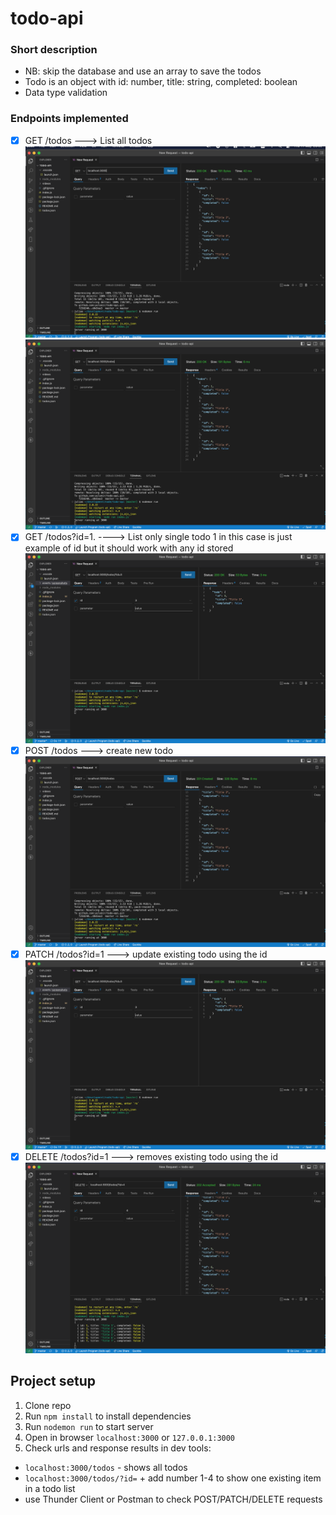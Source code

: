 # todo-api
### Short description
- NB: skip the database and use an array to save the todos
- Todo is an object with id: number, title: string, completed: boolean
- Data type validation

### Endpoints implemented
- [X] GET  /todos ---> List all todos
![GET home](https://github.com/yulsmir/todo-api/blob/master/assets/screenshots/get-home.png)
![GET todos](https://github.com/yulsmir/todo-api/blob/master/assets/screenshots/get-todos.png)
- [X] GET  /todos?id=1. ----> List only single todo 1 in this case is just example of id but it should work with any id stored
![GET todo by id](https://github.com/yulsmir/todo-api/blob/master/assets/screenshots/get-id.png)
- [X] POST /todos ---> create new todo
![POST todos](https://github.com/yulsmir/todo-api/blob/master/assets/screenshots/post-todos.png)
- [X] PATCH /todos?id=1  ---> update existing todo using the id
![PATCH todo by id](https://github.com/yulsmir/todo-api/blob/master/assets/screenshots/get-id.png)
- [X] DELETE /todos?id=1  ---> removes existing todo using the id
![DELETE todos](https://github.com/yulsmir/todo-api/blob/master/assets/screenshots/delete-id.png)

## Project setup
1. Clone repo
2. Run ```npm install``` to install dependencies
3. Run ```nodemon run``` to start server
4. Open in browser ```localhost:3000``` or ```127.0.0.1:3000```
5. Check urls and response results in dev tools:
  - ```localhost:3000/todos``` - shows all todos
  - ```localhost:3000/todos/?id=``` + add number 1-4 to show one existing item in a todo list 
  - use Thunder Client or Postman to check POST/PATCH/DELETE requests
